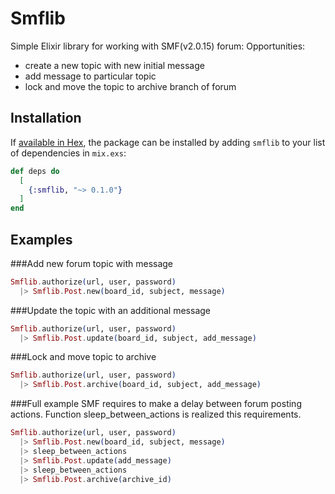 # Smflib

Simple Elixir library for working with SMF(v2.0.15) forum:
Opportunities:
- create a new topic with new initial message
- add message to particular topic
- lock and move the topic to archive branch of forum

## Installation

If [available in Hex](https://hex.pm/docs/publish), the package can be installed
by adding `smflib` to your list of dependencies in `mix.exs`:

```elixir
def deps do
  [
    {:smflib, "~> 0.1.0"}
  ]
end
```

## Examples

###Add new forum topic with message
```elixir
Smflib.authorize(url, user, password)
  |> Smflib.Post.new(board_id, subject, message)
```

###Update the topic with an additional message
```elixir
Smflib.authorize(url, user, password)
  |> Smflib.Post.update(board_id, subject, add_message)
```

###Lock and move topic to archive
```elixir
Smflib.authorize(url, user, password)
  |> Smflib.Post.archive(board_id, subject, add_message)
```

###Full example
SMF requires to make a delay between forum posting actions. Function sleep_between_actions is realized this requirements.

```elixir
Smflib.authorize(url, user, password)
  |> Smflib.Post.new(board_id, subject, message)
  |> sleep_between_actions
  |> Smflib.Post.update(add_message)
  |> sleep_between_actions
  |> Smflib.Post.archive(archive_id)
```
